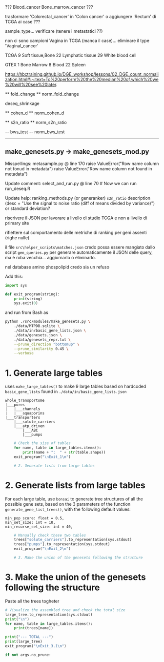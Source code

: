 
???
Blood_cancer
Bone_marrow_cancer
???

trasformare 'Colorectal_cancer' in 'Colon cancer' o aggiungere 'Rectum' di TCGA ai case  ???

sample_type... verificare (tenere i metastatici ??)



non ci sono campioni Vagina in TCGA (manca il case)... eliminare il type 'Vaginal_cancer'





TCGA
9                                            Soft tissue,Bone
22                                           Lymphatic tissue
29                                           White blood cell


GTEX
1                                                 Bone Marrow
8                                                       Blood
22                                                     Spleen








https://hbctraining.github.io/DGE_workshop/lessons/02_DGE_count_normalization.html#:~:text=To%20perform%20the%20median%20of,which%20we%20will%20see%20later.


** fold_change
** norm_fold_change

deseq_shrinkage

** cohen_d
** norm_cohen_d

** s2n_ratio
** norm_s2n_ratio

-- bws_test
-- norm_bws_test



----------------------
make_genesets.py -> make_genesets_mod.py
----------------------

Misspellings:
metasample.py @ line 170
	raise ValueError("Row name column not fonud in metadata")
	raise ValueError("Row name column not found in metadata")

Update comment:
select_and_run.py @ line 70
	# Now we can run run_deseq.R

Update help:
ranking_methods.py (or generanker)
`s2n_ratio` description (desc = "Use the signal to noise ratio (diff of means divided by variance)") or standard deviation?

riscrivere il JSON per
lavorare a livello di studio TCGA e non a livello di primary site

riflettere sul comportamento delle metriche di ranking per geni assenti (righe nulle)


il file
	`src\helper_scripts\matches.json` 
credo possa essere mangiato dallo script `gen_queries.py` per generare
automaticamente il JSON delle query, ma è roba vecchia... aggiornarlo o eliminarlo.

nel database 
amino phospolipid
credo sia un refuso



Add this:
```python
import sys

def exit_program(string):
    print(string)
    sys.exit(0)
```
and run from Bash as
```bash
python ./src/modules/make_genesets.py \
	./data/MTPDB.sqlite \
	./data/in/basic_gene_lists.json \
	./data/genesets.json \
	./data/genesets_repr.txt \
	--prune_direction "bottomup" \
	--prune_similarity 0.45 \
	--verbose
```

# 1. Generate large tables
uses `make_large_tables()` to make 9 large tables based on hardcoded `basic_gene_lists` found in
`./data/in/basic_gene_lists.json`
```
whole_transportome
|___pores
|	|___channels
|	|___aquaporins
|___transporters
	|___solute_carriers
	|___atp_driven
		|___ABC
		|___pumps
```
```python
	# Check the size of tables
	for name, table in large_tables.items():
	    print(name + ":  " + str(table.shape))
	exit_program("\nExit_1\n")

	# 2. Generate lists from large tables
```
# 2. Generate lists from large tables
For each large table, use `bonsai` to generate tree structures of all the possible gene sets, based on the 3 parameters of the function `generate_gene_list_trees()`, with the following default values:
```
min_pop_score: float = 0.5,
min_set_size: int = 10,
min_recurse_set_size: int = 40,
```

```python
	# Manually check these two tables
	trees["solute_carriers"].to_representation(sys.stdout)
	trees["pumps"].to_representation(sys.stdout)
	exit_program("\nExit_2\n")

	# 3. Make the union of the genesets following the structure
```

# 3. Make the union of the genesets following the structure
Paste all the trees togheter
```python
# Visualize the assembled tree and check the total size
large_tree.to_representation(sys.stdout)
print("\n")
for name, table in large_tables.items():
    print(trees[name])

print("--- TOTAL ---")
print(large_tree)
exit_program("\nExit_3.1\n")

if not args.no_prune:
```
